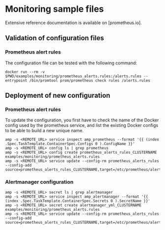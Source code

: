 # Monitoring sample files

Extensive reference documentation is available on [prometheus.io].

## Validation of configuration files

### Prometheus alert rules

The configuration file can be tested with the following command:

    docker run --rm -v $PWD/examples/monitoring/prometheus_alerts.rules:/alerts.rules --entrypoint /bin/promtool prom/prometheus check rules /alerts.rules

## Deployment of new configuration

### Prometheus alert rules

To update the configuration, you first have to check the name of the Docker config used by the prometheus service, and list the existing Docker configs to be able to build a new unique name.

    amp -s <REMOTE_URL> service inspect amp_prometheus --format '{{ (index .Spec.TaskTemplate.ContainerSpec.Configs 0 ).ConfigName }}'
    amp -s <REMOTE_URL> config ls | grep prometheus
    amp -s <REMOTE_URL> config create prometheus_alerts_rules_CLUSTERNAME examples/monitoring/prometheus_alerts.rules
    amp -s <REMOTE_URL> service update --config-rm prometheus_alerts_rules --config-add source=prometheus_alerts_rules_CLUSTERNAME,target=/etc/prometheus/alerts.rules

### Alertmanager configuration

    amp -s <REMOTE_URL> secret ls | grep alertmanager
    amp -s <REMOTE_URL> service inspect amp_alertmanager --format '{{ (index .Spec.TaskTemplate.ContainerSpec.Secrets 0 ).SecretName }}'
    amp -s <REMOTE_URL> secret create alertmanager_yml_CLUSTERNAME examples/monitoring/prometheus_alerts.rules
    amp -s <REMOTE_URL> service update --config-rm prometheus_alerts_rules --config-add source=prometheus_alerts_rules_CLUSTERNAME,target=/etc/prometheus/alerts.rules
